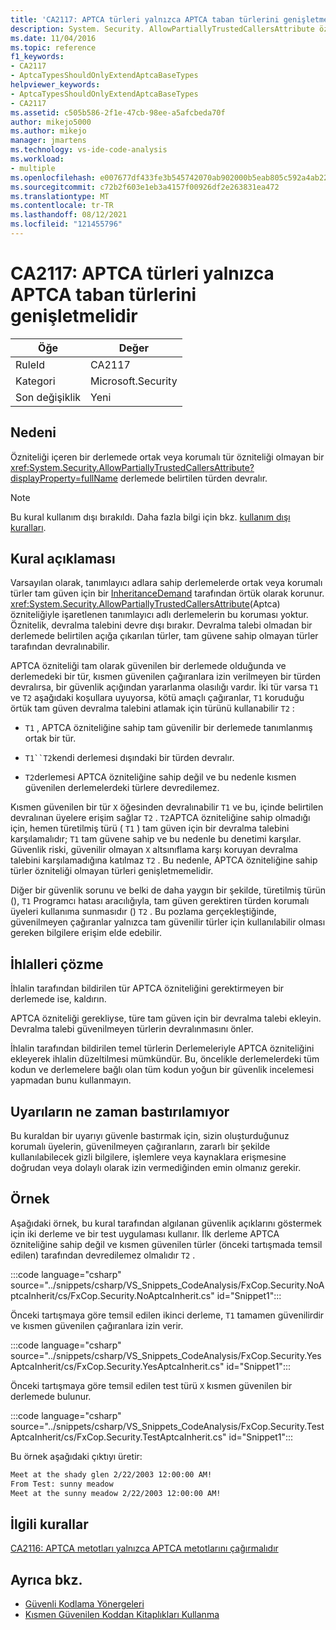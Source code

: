 ```yaml
---
title: 'CA2117: APTCA türleri yalnızca APTCA taban türlerini genişletmelidir'
description: System. Security. AllowPartiallyTrustedCallersAttribute özniteliğine sahip bir derlemede ortak veya korumalı bir tür, özniteliği olmayan bir derlemede belirtilen türden devralır.
ms.date: 11/04/2016
ms.topic: reference
f1_keywords:
- CA2117
- AptcaTypesShouldOnlyExtendAptcaBaseTypes
helpviewer_keywords:
- AptcaTypesShouldOnlyExtendAptcaBaseTypes
- CA2117
ms.assetid: c505b586-2f1e-47cb-98ee-a5afcbeda70f
author: mikejo5000
ms.author: mikejo
manager: jmartens
ms.technology: vs-ide-code-analysis
ms.workload:
- multiple
ms.openlocfilehash: e007677df433fe3b545742070ab902000b5eab805c592a4ab22afc0629c56cf3
ms.sourcegitcommit: c72b2f603e1eb3a4157f00926df2e263831ea472
ms.translationtype: MT
ms.contentlocale: tr-TR
ms.lasthandoff: 08/12/2021
ms.locfileid: "121455796"
---
```

# <a name="ca2117-aptca-types-should-only-extend-aptca-base-types"></a>CA2117: APTCA türleri yalnızca APTCA taban türlerini genişletmelidir

|Öğe|Değer|
|-|-|
|RuleId|CA2117|
|Kategori|Microsoft.Security|
|Son değişiklik|Yeni|

## <a name="cause"></a>Nedeni
Özniteliği içeren bir derlemede ortak veya korumalı tür özniteliği olmayan bir <xref:System.Security.AllowPartiallyTrustedCallersAttribute?displayProperty=fullName> derlemede belirtilen türden devralır.

> [!NOTE]
> Bu kural kullanım dışı bırakıldı. Daha fazla bilgi için bkz. [kullanım dışı kuralları](fxcop-unported-deprecated-rules.md).

## <a name="rule-description"></a>Kural açıklaması

Varsayılan olarak, tanımlayıcı adlara sahip derlemelerde ortak veya korumalı türler tam güven için bir [InheritanceDemand](xref:System.Security.Permissions.SecurityAction#System_Security_Permissions_SecurityAction_InheritanceDemand) tarafından örtük olarak korunur. <xref:System.Security.AllowPartiallyTrustedCallersAttribute>(Aptca) özniteliğiyle işaretlenen tanımlayıcı adlı derlemelerin bu koruması yoktur. Öznitelik, devralma talebini devre dışı bırakır. Devralma talebi olmadan bir derlemede belirtilen açığa çıkarılan türler, tam güvene sahip olmayan türler tarafından devralınabilir.

APTCA özniteliği tam olarak güvenilen bir derlemede olduğunda ve derlemedeki bir tür, kısmen güvenilen çağıranlara izin verilmeyen bir türden devralırsa, bir güvenlik açığından yararlanma olasılığı vardır. İki tür varsa `T1` ve `T2` aşağıdaki koşullara uyuyorsa, kötü amaçlı çağıranlar, `T1` koruduğu örtük tam güven devralma talebini atlamak için türünü kullanabilir `T2` :

- `T1` , APTCA özniteliğine sahip tam güvenilir bir derlemede tanımlanmış ortak bir tür.

- `T1``T2`kendi derlemesi dışındaki bir türden devralır.

- `T2`derlemesi APTCA özniteliğine sahip değil ve bu nedenle kısmen güvenilen derlemelerdeki türlere devredilemez.

Kısmen güvenilen bir tür `X` öğesinden devralınabilir `T1` ve bu, içinde belirtilen devralınan üyelere erişim sağlar `T2` . `T2`APTCA özniteliğine sahip olmadığı için, hemen türetilmiş türü ( `T1` ) tam güven için bir devralma talebini karşılamalıdır; `T1` tam güvene sahip ve bu nedenle bu denetimi karşılar. Güvenlik riski, güvenilir olmayan `X` altsınıflama karşı koruyan devralma talebini karşılamadığına katılmaz `T2` . Bu nedenle, APTCA özniteliğine sahip türler özniteliği olmayan türleri genişletmemelidir.

Diğer bir güvenlik sorunu ve belki de daha yaygın bir şekilde, türetilmiş türün (), `T1` Programcı hatası aracılığıyla, tam güven gerektiren türden korumalı üyeleri kullanıma sunmasıdır () `T2` . Bu pozlama gerçekleştiğinde, güvenilmeyen çağıranlar yalnızca tam güvenilir türler için kullanılabilir olması gereken bilgilere erişim elde edebilir.

## <a name="how-to-fix-violations"></a>İhlalleri çözme

İhlalin tarafından bildirilen tür APTCA özniteliğini gerektirmeyen bir derlemede ise, kaldırın.

APTCA özniteliği gerekliyse, türe tam güven için bir devralma talebi ekleyin. Devralma talebi güvenilmeyen türlerin devralınmasını önler.

İhlalin tarafından bildirilen temel türlerin Derlemeleriyle APTCA özniteliğini ekleyerek ihlalin düzeltilmesi mümkündür. Bu, öncelikle derlemelerdeki tüm kodun ve derlemelere bağlı olan tüm kodun yoğun bir güvenlik incelemesi yapmadan bunu kullanmayın.

## <a name="when-to-suppress-warnings"></a>Uyarıların ne zaman bastırılamıyor

Bu kuraldan bir uyarıyı güvenle bastırmak için, sizin oluşturduğunuz korumalı üyelerin, güvenilmeyen çağıranların, zararlı bir şekilde kullanılabilecek gizli bilgilere, işlemlere veya kaynaklara erişmesine doğrudan veya dolaylı olarak izin vermediğinden emin olmanız gerekir.

## <a name="example"></a>Örnek

Aşağıdaki örnek, bu kural tarafından algılanan güvenlik açıklarını göstermek için iki derleme ve bir test uygulaması kullanır. İlk derleme APTCA özniteliğine sahip değil ve kısmen güvenilen türler (önceki tartışmada temsil edilen) tarafından devredilemez olmalıdır `T2` .

:::code language="csharp" source="../snippets/csharp/VS_Snippets_CodeAnalysis/FxCop.Security.NoAptcaInherit/cs/FxCop.Security.NoAptcaInherit.cs" id="Snippet1":::

Önceki tartışmaya göre temsil edilen ikinci derleme, `T1` tamamen güvenilirdir ve kısmen güvenilen çağıranlara izin verir.

:::code language="csharp" source="../snippets/csharp/VS_Snippets_CodeAnalysis/FxCop.Security.YesAptcaInherit/cs/FxCop.Security.YesAptcaInherit.cs" id="Snippet1":::

Önceki tartışmaya göre temsil edilen test türü `X` kısmen güvenilen bir derlemede bulunur.

:::code language="csharp" source="../snippets/csharp/VS_Snippets_CodeAnalysis/FxCop.Security.TestAptcaInherit/cs/FxCop.Security.TestAptcaInherit.cs" id="Snippet1":::

Bu örnek aşağıdaki çıktıyı üretir:

```txt
Meet at the shady glen 2/22/2003 12:00:00 AM!
From Test: sunny meadow
Meet at the sunny meadow 2/22/2003 12:00:00 AM!
```

## <a name="related-rules"></a>İlgili kurallar

[CA2116: APTCA metotları yalnızca APTCA metotlarını çağırmalıdır](../code-quality/ca2116.md)

## <a name="see-also"></a>Ayrıca bkz.

- [Güvenli Kodlama Yönergeleri](/dotnet/standard/security/secure-coding-guidelines)
- [Kısmen Güvenilen Koddan Kitaplıkları Kullanma](/dotnet/framework/misc/using-libraries-from-partially-trusted-code)
